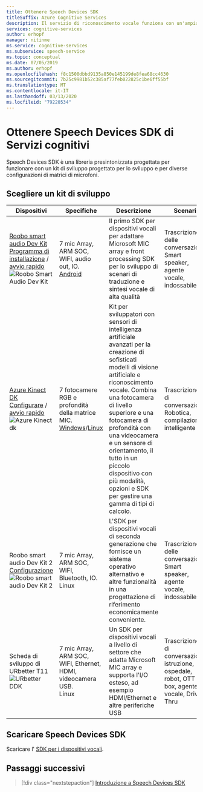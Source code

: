 ```yaml
---
title: Ottenere Speech Devices SDK
titleSuffix: Azure Cognitive Services
description: Il servizio di riconoscimento vocale funziona con un'ampia gamma di dispositivi e origini audio. Ora è possibile portare le applicazioni vocali a un livello superiore con hardware e software abbinati. In questo articolo si apprenderà come ottenere l'accesso all'SDK per i dispositivi vocali e iniziare a sviluppare.
services: cognitive-services
author: erhopf
manager: nitinme
ms.service: cognitive-services
ms.subservice: speech-service
ms.topic: conceptual
ms.date: 07/05/2019
ms.author: erhopf
ms.openlocfilehash: f8c1500dbbd9135a850e145199de8fea68cc4630
ms.sourcegitcommit: 7b25c9981b52c385af77feb022825c1be6ff55bf
ms.translationtype: MT
ms.contentlocale: it-IT
ms.lasthandoff: 03/13/2020
ms.locfileid: "79220534"
---
```

# <a name="get-the-cognitive-services-speech-devices-sdk"></a>Ottenere Speech Devices SDK di Servizi cognitivi

Speech Devices SDK è una libreria presintonizzata progettata per funzionare con un kit di sviluppo progettato per lo sviluppo e per diverse configurazioni di matrici di microfoni.

## <a name="choose-a-development-kit"></a>Scegliere un kit di sviluppo

|Dispositivi|Specifiche|Descrizione|Scenari|
|--|--|--|--|
|[Roobo smart audio Dev Kit](https://ddk.roobo.com)<br>[Programma di installazione](speech-devices-sdk-roobo-v1.md) / [avvio rapido](speech-devices-sdk-android-quickstart.md)![Roobo Smart Audio Dev Kit](media/speech-devices-sdk/device-roobo-v1.jpg)|7 mic Array, ARM SOC, WIFI, audio out, IO. <br>[Android](speech-devices-sdk-android-quickstart.md)|Il primo SDK per dispositivi vocali per adattare Microsoft MIC array e front processing SDK per lo sviluppo di scenari di traduzione e sintesi vocale di alta qualità|Trascrizione delle conversazioni, Smart speaker, agente vocale, indossabile|
|[Azure Kinect DK](https://azure.microsoft.com/services/kinect-dk/)<br>[Configurare](https://docs.microsoft.com/azure/Kinect-dk/set-up-azure-kinect-dk) / [avvio rapido](speech-devices-sdk-windows-quickstart.md)![Azure Kinect dk](media/speech-devices-sdk/device-azure-kinect-dk.jpg)|7 fotocamere RGB e profondità della matrice MIC. <br>[Windows](speech-devices-sdk-windows-quickstart.md)/[Linux](speech-devices-sdk-linux-quickstart.md)|Kit per sviluppatori con sensori di intelligenza artificiale avanzati per la creazione di sofisticati modelli di visione artificiale e riconoscimento vocale. Combina una fotocamera di livello superiore e una fotocamera di profondità con una videocamera e un sensore di orientamento, il tutto in un piccolo dispositivo con più modalità, opzioni e SDK per gestire una gamma di tipi di calcolo.|Trascrizione di conversazioni, Robotica, compilazione intelligente|
|Roobo smart audio Dev Kit 2<br>[Configurazione](speech-devices-sdk-roobo-v2.md)<br>![Roobo smart audio Dev Kit 2](media/speech-devices-sdk/device-roobo-v2.jpg)|7 mic Array, ARM SOC, WIFI, Bluetooth, IO. <br>Linux|L'SDK per dispositivi vocali di seconda generazione che fornisce un sistema operativo alternativo e altre funzionalità in una progettazione di riferimento economicamente conveniente.|Trascrizione delle conversazioni, Smart speaker, agente vocale, indossabile|
|Scheda di sviluppo di URbetter T11![URbetter DDK](media/speech-devices-sdk/device-urbetter.jpg)|7 mic Array, ARM SOC, WIFI, Ethernet, HDMI, videocamera USB. <br>Linux|Un SDK per dispositivi vocali a livello di settore che adatta Microsoft MIC array e supporta l'I/O esteso, ad esempio HDMI/Ethernet e altre periferiche USB|Trascrizione di conversazioni, istruzione, ospedale, robot, OTT box, agente vocale, Drive Thru|

## <a name="download-the-speech-devices-sdk"></a>Scaricare Speech Devices SDK

Scaricare l' [SDK per i dispositivi vocali](https://aka.ms/sdsdk-download).

## <a name="next-steps"></a>Passaggi successivi

> [!div class="nextstepaction"]
> [Introduzione a Speech Devices SDK](https://aka.ms/sdsdk-quickstart)

